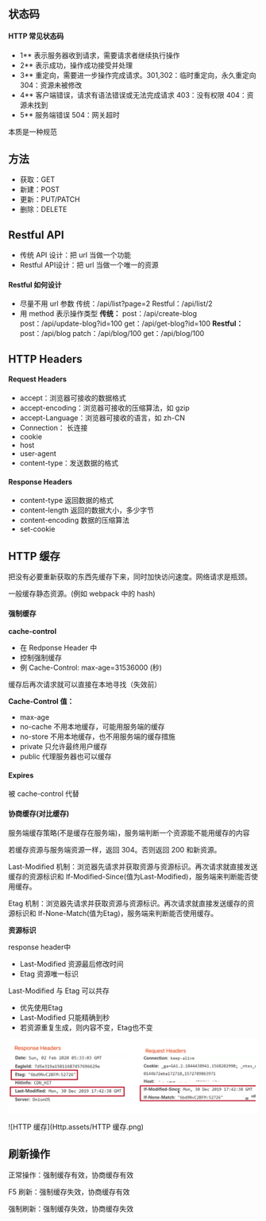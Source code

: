 ## 状态码

#### HTTP 常见状态码

- 1** 表示服务器收到请求，需要请求者继续执行操作
- 2** 表示成功，操作成功接受并处理
- 3** 重定向，需要进一步操作完成请求。301,302：临时重定向，永久重定向 304：资源未被修改
- 4** 客户端错误，请求有语法错误或无法完成请求 403：没有权限 404：资源未找到
- 5** 服务端错误 504：网关超时

本质是一种规范

## 方法

- 获取：GET
- 新建：POST
- 更新：PUT/PATCH
- 删除：DELETE

## Restful API

- 传统 API 设计：把 url 当做一个功能
- Restful API设计：把 url 当做一个唯一的资源

#### Restful 如何设计

- 尽量不用 url 参数
传统：/api/list?page=2
Restful：/api/list/2
- 用 method 表示操作类型
  **传统：**
  post：/api/create-blog
  post：/api/update-blog?id=100 
  get：/api/get-blog?id=100
  **Restful：**
  post：/api/blog
  patch：/api/blog/100
  get：/api/blog/100

## HTTP Headers

#### Request Headers

- accept：浏览器可接收的数据格式
- accept-encoding：浏览器可接收的压缩算法，如 gzip
- accept-Language：浏览器可接收的语言，如 zh-CN
- Connection： 长连接
- cookie
- host
- user-agent
- content-type：发送数据的格式

#### Response Headers

- content-type 返回数据的格式
- content-length 返回的数据大小，多少字节
- content-encoding 数据的压缩算法
- set-cookie

## HTTP 缓存

把没有必要重新获取的东西先缓存下来，同时加快访问速度。网络请求是瓶颈。

一般缓存静态资源。(例如 webpack 中的 hash)

#### 强制缓存

**cache-control**

- 在 Redponse Header 中
- 控制强制缓存
- 例 Cache-Control: max-age=31536000 (秒)

缓存后再次请求就可以直接在本地寻找（失效前）

**Cache-Control 值：**

- max-age
- no-cache 不用本地缓存，可能用服务端的缓存
- no-store 不用本地缓存，也不用服务端的缓存措施
- private 只允许最终用户缓存
- public 代理服务器也可以缓存

#### Expires

被 cache-control 代替

#### 协商缓存(对比缓存)

服务端缓存策略(不是缓存在服务端)，服务端判断一个资源能不能用缓存的内容

若缓存资源与服务端资源一样，返回 304。否则返回 200 和新资源。

Last-Modified 机制：浏览器先请求并获取资源与资源标识。再次请求就直接发送缓存的资源标识和 If-Modified-Since(值为Last-Modified)，服务端来判断能否使用缓存。

Etag 机制：浏览器先请求并获取资源与资源标识。再次请求就直接发送缓存的资源标识和 If-None-Match(值为Etag)，服务端来判断能否使用缓存。

**资源标识**

response header中

- Last-Modified 资源最后修改时间
- Etag 资源唯一标识

Last-Modified 与 Etag 可以共存

- 优先使用Etag
- Last-Modified 只能精确到秒
- 若资源重复生成，则内容不变，Etag也不变

![资源标识](Http.assets/资源标识.PNG)

![HTTP 缓存](Http.assets/HTTP 缓存.png)

## 刷新操作

正常操作：强制缓存有效，协商缓存有效

F5 刷新：强制缓存失效，协商缓存有效

强制刷新：强制缓存失效，协商缓存失效